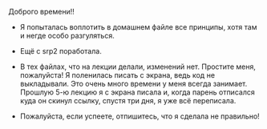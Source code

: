 Доброго времени!!

* Я попыталась воплотить в домашнем файле все принципы, хотя там и негде особо разгуляться.

* Ещё с srp2 поработала.

* В тех файлах, что на лекции делали, изменений нет. Простите меня, пожалуйста! Я поленилась писать с экрана, ведь код не выкладывали. Это очень много времени у меня всегда занимает. Прошлую 5-ю лекцию я с экрана писала и, когда парень отписался куда он скинул ссылку, спустя три дня, я уже всё переписала.

* Пожалуйста, если успеете, отпишитесь, что я сделала не правильно!